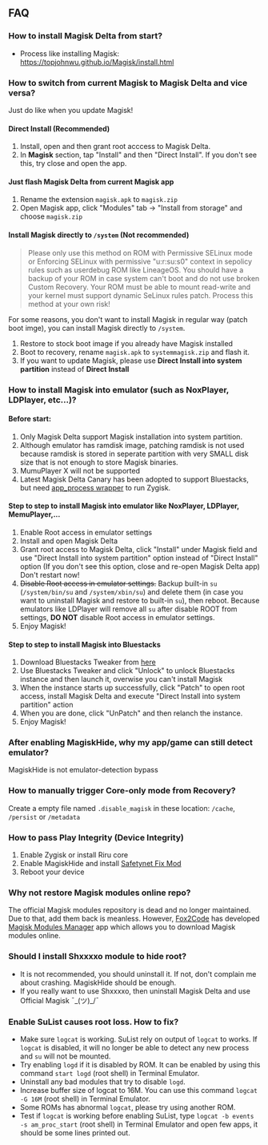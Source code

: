 ## FAQ

### How to install Magisk Delta from start?

- Process like installing Magisk: <https://topjohnwu.github.io/Magisk/install.html>

### How to switch from current Magisk to Magisk Delta and vice versa?

Just do like when you update Magisk!

#### Direct Install (Recommended)

1. Install, open and then grant root acccess to Magisk Delta.
2. In **Magisk** section, tap "Install" and then "Direct Install". If you don't see this, try close and open the app.

#### Just flash Magisk Delta from current Magisk app

1. Rename the extension `magisk.apk` to `magisk.zip`
2. Open Magisk app, click "Modules" tab -> "Install from storage" and choose `magisk.zip`

#### Install Magisk directly to `/system` (Not recommended)

> Please only use this method on ROM with Permissive SELinux mode or Enforcing SELinux with permissive "u:r:su:s0" context in sepolicy rules such as userdebug ROM like LineageOS. You should have a backup of your ROM in case system can't boot and do not use broken Custom Recovery. Your ROM must be able to mount read-write and your kernel must support dynamic SeLinux rules patch. Process this method at your own risk!


For some reasons, you don't want to install Magisk in regular way (patch boot imge), you can install Magisk directly to `/system`.

1. Restore to stock boot image if you already have Magisk installed
2. Boot to recovery, rename `magisk.apk` to `systemmagisk.zip` and flash it.
3. If you want to update Magisk, please use **Direct Install into system partition** instead of **Direct Install**

### How to install Magisk into emulator (such as NoxPlayer, LDPlayer, etc...)?

#### Before start:

1. Only Magisk Delta support Magisk installation into system partition. 
2. Although emulator has ramdisk image, patching ramdisk is not used because ramdisk is stored in seperate partition with very SMALL disk size that is not enough to store Magisk binaries.
3. MumuPlayer X will not be supported
4. Latest Magisk Delta Canary has been adopted to support Bluestacks, but need [app_process wrapper](https://github.com/HuskyDG/app_process_wrapper/releases) to run Zygisk.

#### Step to step to install Magisk into emulator like NoxPlayer, LDPlayer, MemuPlayer,...

1. Enable Root access in emulator settings
2. Install and open Magisk Delta
3. Grant root access to Magisk Delta, click "Install" under Magisk field and use "Direct Install into system partition" option instead of "Direct Install" option (If you don't see this option, close and re-open Magisk Delta app) Don't restart now!
4. ~~Disable Root access in emulator settings.~~ Backup built-in `su` (`/system/bin/su` and `/system/xbin/su`) and delete them (in case you want to uninstall Magisk and restore to built-in `su`), then reboot. Because emulators like LDPlayer will remove all `su` after disable ROOT from settings, **DO NOT** disable Root access in emulator settings.
5. Enjoy Magisk!

#### Step to step to install Magisk into Bluestacks

1. Download Bluestacks Tweaker from [here](https://bstweaker.tk/)
2. Use Bluestacks Tweaker and click "Unlock" to unlock Bluestacks instance and then launch it, overwise you can't install Magisk
3. When the instance starts up successfully, click "Patch" to open root access, install Magisk Delta and execute "Direct Install into system partition" action
4. When you are done, click "UnPatch" and then relanch the instance.
5. Enjoy Magisk!

### After enabling MagiskHide, why my app/game can still detect emulator?

MagiskHide is not emulator-detection bypass

### How to manually trigger Core-only mode from Recovery?

Create a empty file named `.disable_magisk` in these location: `/cache`, `/persist` or `/metadata`

### How to pass Play Integrity (Device Integrity)

1. Enable Zygisk or install Riru core
2. Enable MagiskHide and install [Safetynet Fix Mod](https://github.com/HuskyDG/safetynet-integrity-fix/releases/latest)
3. Reboot your device

### Why not restore Magisk modules online repo?

The official Magisk modules repository is dead and no longer maintained. Due to that, add them back is meanless. However, [Fox2Code](https://github.com/Fox2Code) has developed [Magisk Modules Manager](https://github.com/Fox2Code/FoxMagiskModuleManager)  app which allows you to download Magisk modules online.

### Should I install Shxxxxo module to hide root?

- It is not recommended, you should uninstall it. If not, don't complain me about crashing. MagiskHide should be enough.
- If you really want to use Shxxxxo, then uninstall Magisk Delta and use Official Magisk ¯\_(ツ)_/¯

### Enable SuList causes root loss. How to fix?

- Make sure `logcat` is working. SuList rely on output of `logcat` to works. If `logcat` is disabled, it will no longer be able to detect any new process and `su` will not be mounted.
- Try enabling `logd` if it is disabled by ROM. It can be enabled by using this command `start logd` (root shell) in Terminal Emulator.
- Uninstall any bad modules that try to disable `logd`.
- Increase buffer size of logcat to 16M. You can use this command `logcat -G 16M` (root shell) in Terminal Emulator.
- Some ROMs has abnormal `logcat`, please try using another ROM.
- Test if `logcat` is working before enabling SuList, type `logcat -b events -s am_proc_start` (root shell) in Terminal Emulator and open few apps, it should be some lines printed out.

